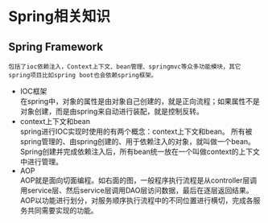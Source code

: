 # Spring相关知识
## Spring Framework
`包括了ioc依赖注入，Context上下文、bean管理、springmvc等众多功能模块，其它spring项目比如spring boot也会依赖spring框架。`  
- IOC框架  
在spring中，对象的属性是由对象自己创建的，就是正向流程；如果属性不是对象创建，而是由spring来自动进行装配，就是控制反转。
- context上下文和bean  
 spring进行IOC实现时使用的有两个概念：context上下文和bean。
 所有被spring管理的、由spring创建的、用于依赖注入的对象，就叫做一个bean。Spring创建并完成依赖注入后，所有bean统一放在一个叫做context的上下文中进行管理。
- AOP  
 AOP就是面向切面编程。如右面的图，一般程序执行流程是从controller层调用service层、然后service层调用DAO层访问数据，最后在逐层返回结果。
AOP以功能进行划分，对服务顺序执行流程中的不同位置进行横切，完成各服务共同需要实现的功能。